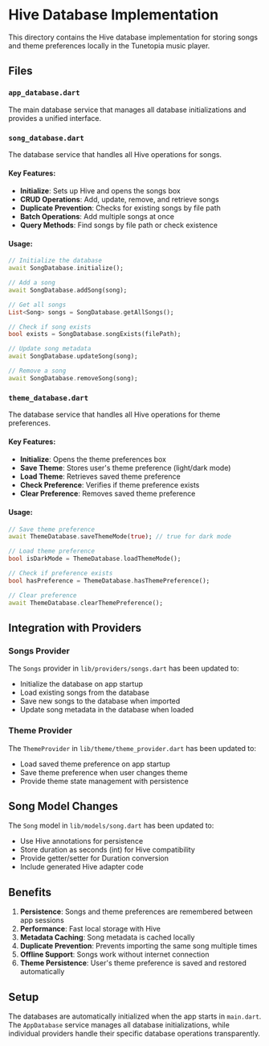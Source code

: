 # Hive Database Implementation

This directory contains the Hive database implementation for storing songs and theme preferences locally in the Tunetopia music player.

## Files

### `app_database.dart`
The main database service that manages all database initializations and provides a unified interface.

### `song_database.dart`
The database service that handles all Hive operations for songs.

#### Key Features:
- **Initialize**: Sets up Hive and opens the songs box
- **CRUD Operations**: Add, update, remove, and retrieve songs
- **Duplicate Prevention**: Checks for existing songs by file path
- **Batch Operations**: Add multiple songs at once
- **Query Methods**: Find songs by file path or check existence

#### Usage:
```dart
// Initialize the database
await SongDatabase.initialize();

// Add a song
await SongDatabase.addSong(song);

// Get all songs
List<Song> songs = SongDatabase.getAllSongs();

// Check if song exists
bool exists = SongDatabase.songExists(filePath);

// Update song metadata
await SongDatabase.updateSong(song);

// Remove a song
await SongDatabase.removeSong(song);
```

### `theme_database.dart`
The database service that handles all Hive operations for theme preferences.

#### Key Features:
- **Initialize**: Opens the theme preferences box
- **Save Theme**: Stores user's theme preference (light/dark mode)
- **Load Theme**: Retrieves saved theme preference
- **Check Preference**: Verifies if theme preference exists
- **Clear Preference**: Removes saved theme preference

#### Usage:
```dart
// Save theme preference
await ThemeDatabase.saveThemeMode(true); // true for dark mode

// Load theme preference
bool isDarkMode = ThemeDatabase.loadThemeMode();

// Check if preference exists
bool hasPreference = ThemeDatabase.hasThemePreference();

// Clear preference
await ThemeDatabase.clearThemePreference();
```

## Integration with Providers

### Songs Provider
The `Songs` provider in `lib/providers/songs.dart` has been updated to:
- Initialize the database on app startup
- Load existing songs from the database
- Save new songs to the database when imported
- Update song metadata in the database when loaded

### Theme Provider
The `ThemeProvider` in `lib/theme/theme_provider.dart` has been updated to:
- Load saved theme preference on app startup
- Save theme preference when user changes theme
- Provide theme state management with persistence

## Song Model Changes

The `Song` model in `lib/models/song.dart` has been updated to:
- Use Hive annotations for persistence
- Store duration as seconds (int) for Hive compatibility
- Provide getter/setter for Duration conversion
- Include generated Hive adapter code

## Benefits

1. **Persistence**: Songs and theme preferences are remembered between app sessions
2. **Performance**: Fast local storage with Hive
3. **Metadata Caching**: Song metadata is cached locally
4. **Duplicate Prevention**: Prevents importing the same song multiple times
5. **Offline Support**: Songs work without internet connection
6. **Theme Persistence**: User's theme preference is saved and restored automatically

## Setup

The databases are automatically initialized when the app starts in `main.dart`. The `AppDatabase` service manages all database initializations, while individual providers handle their specific database operations transparently.
